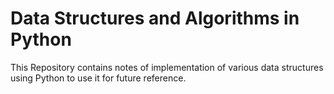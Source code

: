 # Data Structures and Algorithms in Python

This Repository contains notes of implementation of various data structures using Python to use it for future reference. 
